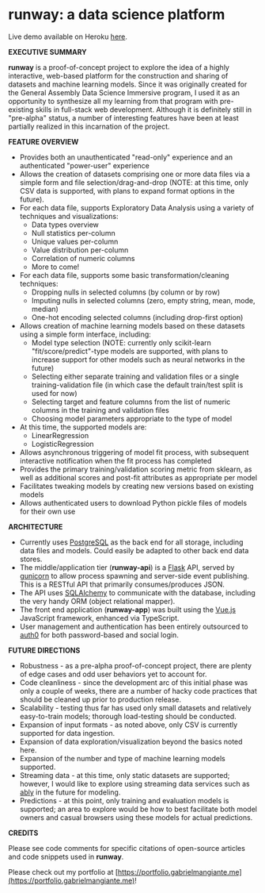# runway: a data science platform

Live demo available on Heroku [here](https://runway-demo-app.herokuapp.com/).

**EXECUTIVE SUMMARY**

**runway** is a proof-of-concept project to explore the
idea of a highly interactive, web-based platform for
the construction and sharing of datasets and machine
learning models. Since it was originally created for the General Assembly Data Science Immersive program, I used it as an opportunity to synthesize all my learning from that program with pre-existing skills in full-stack web development. Although it is definitely still in
"pre-alpha" status, a number of interesting features have been at least partially realized in this incarnation of the project.

**FEATURE OVERVIEW**

- Provides both an unauthenticated "read-only" experience and an authenticated "power-user" experience
- Allows the creation of datasets comprising one or more data files via a simple form and file selection/drag-and-drop (NOTE: at this time, only CSV data is supported, with plans to expand format options in the future).
- For each data file, supports Exploratory Data Analysis using a variety of techniques and visualizations:
  - Data types overview
  - Null statistics per-column
  - Unique values per-column
  - Value distribution per-column
  - Correlation of numeric columns
  - More to come!
- For each data file, supports some basic transformation/cleaning techniques:
  - Dropping nulls in selected columns (by column or by row)
  - Imputing nulls in selected columns (zero, empty string, mean, mode, median)
  - One-hot encoding selected columns (including drop-first option)
- Allows creation of machine learning models based on these datasets using a simple form interface, including:
  - Model type selection (NOTE: currently only scikit-learn "fit/score/predict"-type models are supported, with plans to increase support for other models such as neural networks in the future)
  - Selecting either separate training and validation files or a single training-validation file (in which case the default train/test split is used for now)
  - Selecting target and feature columns from the list of numeric columns in the training and validation files
  - Choosing model parameters appropriate to the type of model
- At this time, the supported models are:
  - LinearRegression
  - LogisticRegression
- Allows asynchronous triggering of model fit process, with subsequent interactive notification when the fit process has completed
- Provides the primary training/validation scoring metric from sklearn, as well as additional scores and post-fit attributes as appropriate per model
- Facilitates tweaking models by creating new versions based on existing models
- Allows authenticated users to download Python pickle files of models for their own use

**ARCHITECTURE**
- Currently uses [PostgreSQL](https://www.postgresql.org/) as the back end for all storage, including data files and models. Could easily be adapted to other back end data stores.
- The middle/application tier (**runway-api**) is a [Flask](https://flask.palletsprojects.com/en/2.2.x/) API, served by [gunicorn](https://gunicorn.org/) to allow process spawning and server-side event publishing. This is a RESTful API that primarily consumes/produces JSON.
- The API uses [SQLAlchemy](https://www.sqlalchemy.org/) to communicate with the database, including the very handy ORM (object relational mapper).
- The front end application (**runway-app**) was built using the [Vue.js](https://vuejs.org/) JavaScript framework, enhanced via TypeScript.
- User management and authentication has been entirely outsourced to [auth0](https://auth0.com/) for both password-based and social login.

**FUTURE DIRECTIONS**
- Robustness - as a pre-alpha proof-of-concept project, there are plenty of edge cases and odd user behaviors yet to account for.
- Code cleanliness - since the development arc of this initial phase was only a couple of weeks, there are a number of hacky code practices that should be cleaned up prior to production release.
- Scalability - testing thus far has used only small datasets and relatively easy-to-train models; thorough load-testing should be conducted.
- Expansion of input formats - as noted above, only CSV is currently supported for data ingestion.
- Expansion of data exploration/visualization beyond the basics noted here.
- Expansion of the number and type of machine learning models supported.
- Streaming data - at this time, only static datasets are supported; however, I would like to explore using streaming data services such as [ably](https://ably.com/) in the future for modeling.
- Predictions - at this point, only training and evaluation models is supported; an area to explore would be how to best facilitate both model owners and casual browsers using these models for actual predictions.

**CREDITS**

Please see code comments for specific citations of open-source articles and code snippets used in **runway**.


Please check out my portfolio at [https://portfolio.gabrielmangiante.me](https://portfolio.gabrielmangiante.me)!